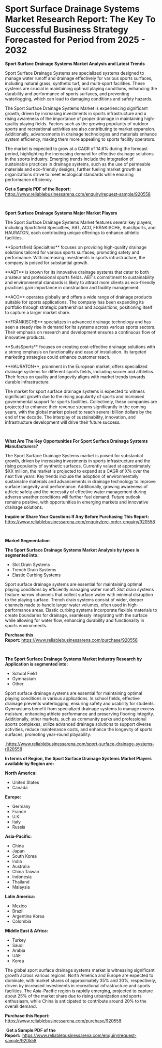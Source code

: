 <p><h1>Sport Surface Drainage Systems Market Research Report: The Key To Successful Business Strategy Forecasted for Period from 2025 - 2032</h1></p><p><strong>Sport Surface Drainage Systems Market Analysis and Latest Trends</strong></p>
<p><p>Sport Surface Drainage Systems are specialized systems designed to manage water runoff and drainage effectively for various sports surfaces, including natural grass, synthetic turf, and multi-sport facilities. These systems are crucial in maintaining optimal playing conditions, enhancing the durability and performance of sports surfaces, and preventing waterlogging, which can lead to damaging conditions and safety hazards.</p><p>The Sport Surface Drainage Systems Market is experiencing significant growth, driven by increasing investments in sports infrastructure and a rising awareness of the importance of proper drainage in maintaining high-quality playing fields. Factors such as the growing popularity of outdoor sports and recreational activities are also contributing to market expansion. Additionally, advancements in drainage technologies and materials enhance system efficiency, making them more appealing to sports facility operators.</p><p>The market is expected to grow at a CAGR of 14.6% during the forecast period, highlighting the increasing demand for effective drainage solutions in the sports industry. Emerging trends include the integration of sustainable practices in drainage systems, such as the use of permeable materials and eco-friendly designs, further fueling market growth as organizations strive to meet ecological standards while ensuring performance efficiency.</p></p>
<p><strong>Get a Sample PDF of the Report:&nbsp;</strong> <a href="https://www.reliablebusinessarena.com/enquiry/request-sample/920558?utm_campaign=3257&utm_medium=2&utm_source=Github&utm_content=ia&utm_term=18042025&utm_id=sport-surface-drainage-systems">https://www.reliablebusinessarena.com/enquiry/request-sample/920558</a></p>
<p>&nbsp;</p>
<p><strong>Sport Surface Drainage Systems Major Market Players</strong></p>
<p><p>The Sport Surface Drainage Systems Market features several key players, including Sportsfield Specialties, ABT, ACO, FRÄNKISCHE, SudsSports, and HAURATON, each contributing unique offerings to enhance athletic facilities.</p><p>**Sportsfield Specialties** focuses on providing high-quality drainage solutions tailored for various sports surfaces, promoting safety and performance. With increasing investments in sports infrastructure, the company is poised for substantial growth. </p><p>**ABT** is known for its innovative drainage systems that cater to both amateur and professional sports fields. ABT's commitment to sustainability and environmental standards is likely to attract more clients as eco-friendly practices gain importance in construction and facility management.</p><p>**ACO** operates globally and offers a wide range of drainage products suitable for sports applications. The company has been expanding its portfolio through strategic partnerships and acquisitions, positioning itself to capture a larger market share.</p><p>**FRÄNKISCHE** specializes in advanced drainage technology and has seen a steady rise in demand for its systems across various sports sectors. Their emphasis on research and development ensures a continuous flow of innovative products.</p><p>**SudsSports** focuses on creating cost-effective drainage solutions with a strong emphasis on functionality and ease of installation. Its targeted marketing strategies could enhance customer reach.</p><p>**HAURATON**, prominent in the European market, offers specialized drainage systems for different sports fields, including soccer and athletics. Their focus on quality and longevity aligns with market trends towards durable infrastructure.</p><p>The market for sport surface drainage systems is expected to witness significant growth due to the rising popularity of sports and increased governmental support for sports facilities. Collectively, these companies are projected to enhance their revenue streams significantly in the coming years, with the global market poised to reach several billion dollars by the end of the decade. The interplay of sustainability, innovation, and infrastructure development will drive their future success.</p></p>
<p>&nbsp;</p>
<p><strong>What Are The Key Opportunities For Sport Surface Drainage Systems Manufacturers?</strong></p>
<p><p>The Sport Surface Drainage Systems market is poised for substantial growth, driven by increasing investments in sports infrastructure and the rising popularity of synthetic surfaces. Currently valued at approximately $XX million, the market is projected to expand at a CAGR of X% over the next five years. Key trends include the adoption of environmentally sustainable materials and advancements in drainage technology to improve surface longevity and performance. Additionally, growing awareness of athlete safety and the necessity of effective water management during adverse weather conditions will further fuel demand. Future outlook remains positive, with opportunities in emerging markets and innovative drainage solutions.</p></p>
<p><strong>Inquire or Share Your Questions If Any Before Purchasing This Report:</strong> <a href="https://www.reliablebusinessarena.com/enquiry/pre-order-enquiry/920558?utm_campaign=3257&utm_medium=2&utm_source=Github&utm_content=ia&utm_term=18042025&utm_id=sport-surface-drainage-systems">https://www.reliablebusinessarena.com/enquiry/pre-order-enquiry/920558</a></p>
<p>&nbsp;</p>
<p><strong>Market Segmentation</strong></p>
<p><strong>The Sport Surface Drainage Systems Market Analysis by types is segmented into:</strong></p>
<p><ul><li>Slot Drain Systems</li><li>Trench Drain Systems</li><li>Elastic Curbing Systems</li></ul></p>
<p><p>Sport surface drainage systems are essential for maintaining optimal playing conditions by efficiently managing water runoff. Slot drain systems feature narrow channels that collect surface water with minimal disruption to the playing surface. Trench drain systems consist of wider, deeper channels made to handle larger water volumes, often used in high-performance areas. Elastic curbing systems incorporate flexible materials to create boundaries for drainage, seamlessly integrating with the surface while allowing for water flow, enhancing durability and functionality in sports environments.</p></p>
<p><strong>Purchase this Report:&nbsp;</strong><a href="https://www.reliablebusinessarena.com/purchase/920558?utm_campaign=3257&utm_medium=2&utm_source=Github&utm_content=ia&utm_term=18042025&utm_id=sport-surface-drainage-systems">https://www.reliablebusinessarena.com/purchase/920558</a></p>
<p>&nbsp;</p>
<p><strong>The Sport Surface Drainage Systems Market Industry Research by Application is segmented into:</strong></p>
<p><ul><li>School Field</li><li>Gymnasium</li><li>Other</li></ul></p>
<p><p>Sport surface drainage systems are essential for maintaining optimal playing conditions in various applications. In school fields, effective drainage prevents waterlogging, ensuring safety and usability for students. Gymnasiums benefit from specialized drainage systems to manage excess moisture, enhancing athlete performance and preserving flooring integrity. Additionally, other markets, such as community parks and professional sports complexes, utilize advanced drainage solutions to support diverse activities, reduce maintenance costs, and enhance the longevity of sports surfaces, promoting year-round playability.</p></p>
<p><a href="https://www.reliablebusinessarena.com/sport-surface-drainage-systems-r920558?utm_campaign=3257&utm_medium=2&utm_source=Github&utm_content=ia&utm_term=18042025&utm_id=sport-surface-drainage-systems">&nbsp;https://www.reliablebusinessarena.com/sport-surface-drainage-systems-r920558</a></p>
<p><strong>In terms of Region, the Sport Surface Drainage Systems Market Players available by Region are:</strong></p>
<p>
    <p> <strong> North America: </strong>
        <ul>
            <li>United States</li>
            <li>Canada</li>
        </ul>
        </p> 
    <p> <strong> Europe: </strong>
        <ul>
            <li>Germany</li>
            <li>France</li>
            <li>U.K.</li>
            <li>Italy</li>
            <li>Russia</li>
        </ul>
        </p> 
    <p> <strong> Asia-Pacific: </strong>
        <ul>
            <li>China</li>
            <li>Japan</li>
            <li>South Korea</li>
            <li>India</li>
            <li>Australia</li>
            <li>China Taiwan</li>
            <li>Indonesia</li>
            <li>Thailand</li>
            <li>Malaysia</li>
        </ul>
        </p> 
    <p> <strong> Latin America: </strong>
        <ul>
            <li>Mexico</li>
            <li>Brazil</li>
            <li>Argentina Korea</li>
            <li>Colombia</li>
        </ul>
        </p> 
    <p> <strong> Middle East & Africa: </strong>
        <ul>
            <li>Turkey</li>
            <li>Saudi</li>
            <li>Arabia</li>
            <li>UAE</li>
            <li>Korea</li>
        </ul>
    </p>
    </p>
<p><p>The global sport surface drainage systems market is witnessing significant growth across various regions. North America and Europe are expected to dominate, with market shares of approximately 35% and 30%, respectively, driven by increased investments in recreational infrastructure and sports facilities. The Asia-Pacific region is rapidly emerging, projected to capture about 25% of the market share due to rising urbanization and sports enthusiasm, while China is anticipated to contribute around 20% to the overall demand.</p></p>
<p><strong>Purchase this Report: </strong><a href="https://www.reliablebusinessarena.com/purchase/920558?utm_campaign=3257&utm_medium=2&utm_source=Github&utm_content=ia&utm_term=18042025&utm_id=sport-surface-drainage-systems">https://www.reliablebusinessarena.com/purchase/920558</a></p>
<p>&nbsp;<strong>Get a Sample PDF of the Report:&nbsp;&nbsp;</strong><a href="https://www.reliablebusinessarena.com/enquiry/request-sample/920558?utm_campaign=3257&utm_medium=2&utm_source=Github&utm_content=ia&utm_term=18042025&utm_id=sport-surface-drainage-systems">https://www.reliablebusinessarena.com/enquiry/request-sample/920558</a></p>
<p><strong></strong></p>
<p><p></p><p></p><p></p></p>